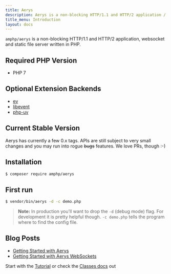 ```yaml
---
title: Aerys
description: Aerys is a non-blocking HTTP/1.1 and HTTP/2 application / websocket / static file server.
title_menu: Introduction
layout: docs
---
```


`amphp/aerys` is a non-blocking HTTP/1.1 and HTTP/2 application, websocket and static file server written in PHP.

## Required PHP Version

- PHP 7

## Optional Extension Backends

- [ev](https://pecl.php.net/package/ev)
- [libevent](https://pecl.php.net/package/libevent)
- [php-uv](https://github.com/bwoebi/php-uv)

## Current Stable Version

Aerys has currently a few 0.x tags. APIs are still subject to very small changes and you may run into rogue <s>bugs</s> features. We love PRs, though :-)

## Installation

```bash
$ composer require amphp/aerys
```

## First run

```bash
$ vendor/bin/aerys -d -c demo.php
```

> **Note:** In production you'll want to drop the `-d` (debug mode) flag. For development it is pretty helpful though. `-c demo.php` tells the program where to find the config file.

## Blog Posts

 - [Getting Started with Aerys](http://blog.kelunik.com/2015/10/21/getting-started-with-aerys.html)
 - [Getting Started with Aerys WebSockets](http://blog.kelunik.com/2015/10/20/getting-started-with-aerys-websockets.html)

<div class="tutorial-next">Start with the <a href="setup/start.html">Tutorial</a> or check the <a href="classes">Classes docs</a> out</div>